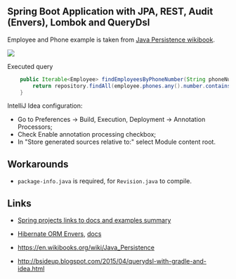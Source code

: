 Spring Boot Application with JPA, REST, Audit (Envers), Lombok and QueryDsl
-----

Employee and Phone example is taken from [Java Persistence wikibook](https://en.wikibooks.org/wiki/Java_Persistence).

![](https://upload.wikimedia.org/wikipedia/commons/7/7e/ObjectRelational-ManyToOne2.jpg)

Executed query

```java
	public Iterable<Employee> findEmployeesByPhoneNumber(String phoneNumber) {
		return repository.findAll(employee.phones.any().number.contains(phoneNumber));
	}
```

IntelliJ Idea configuration:

* Go to Preferences -> Build, Execution, Deployment -> Annotation Processors;
* Check Enable annotation processing checkbox;
* In "Store generated sources relative to:" select Module content root.

Workarounds
----

 * `package-info.java` is required, for `Revision.java` to compile.

## Links

- [Spring projects links to docs and examples summary](https://github.com/paulvi/spring-projects-links-to-docs-and-examples-summary)
- [Hibernate ORM Envers](http://hibernate.org/orm/envers/), [docs](http://docs.jboss.org/envers/docs/index.html)
- https://en.wikibooks.org/wiki/Java_Persistence

- http://bsideup.blogspot.com/2015/04/querydsl-with-gradle-and-idea.html